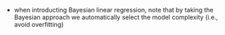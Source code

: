 - when introducting Bayesian linear regression, note that by taking the Bayesian approach we automatically select the model complexity (i.e., avoid overfitting)
